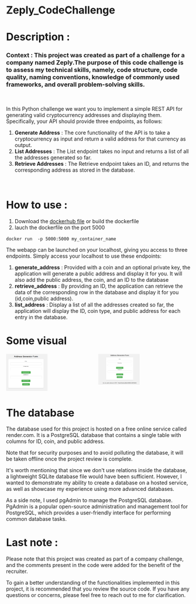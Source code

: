 # **Zeply_CodeChallenge**

# Description : 

### **Context** : This project was created as part of a challenge for a company named Zeply.The purpose of this code challenge is to assess my technical skills, namely, code structure, code quality, naming conventions, knowledge of commonly used frameworks, and overall problem-solving skills. 

<br>

In this Python challenge we want you to implement a simple REST API for
generating valid cryptocurrency addresses and displaying them. 
Specifically, your API should provide three endpoints, as follows:
1. **Generate Address**  : The core functionality of the API is to take a cryptocurrency as input and return a valid
address for that currency as output. 
2. **List Addresses** : The List endpoint takes no input and returns a list of all the
addresses generated so far.
3. **Retrieve Addresses** : The Retrieve endpoint takes an ID, and returns the corresponding
address as stored in the database.

<br>

#  How to use :

1. Download the [dockerhub file](https://hub.docker.com/layers/chipsi44/zeplyname/1.0/images/sha256:1f7bc927ba57a2a1469091c305e0eb55723fd1cc0bdf556bca89bdf62139d240) or build the dockerfile
2. lauch the dockerfile on the port 5000

```
docker run  -p 5000:5000 my_container_name  
```
The webapp can be launched on your localhost, giving you access to three endpoints. Simply access your localhost to use these endpoints:
1. **generate_address** : Provided with a coin and an optional private key, the application will generate a public address and display it for you. It will also add the public address, the coin, and an ID to the database
2. **retrieve_address** : By providing an ID, the application can retrieve the data of the corresponding row in the database and display it for you (id,coin,public address).
3. **list_address** : Display a list of all the addresses created so far, the application will display the ID, coin type, and public address for each entry in the database.
# Some visual

<div style="display: flex; justify-content: center;">
  <div style="flex: 1; display: inline-block;">
    <img src="https://github.com/chipsi44/Zeply_CodeChallenge/blob/deployement_test/image/webpage.png" alt="Image webpage" style="width: 45%;">
  </div>
  <div style="flex: 1; display: inline-block;">
    <img src="https://github.com/chipsi44/Zeply_CodeChallenge/blob/deployement_test/image/webpagewithretrieveid.png" alt="WebPage with id" style="width: 45%;">
  </div>
</div>


# The database

The database used for this project is hosted on a free online service called render.com. It is a PostgreSQL database that contains a single table with columns for ID, coin, and public address.

Note that for security purposes and to avoid polluting the database, it will be taken offline once the project review is complete.

It's worth mentioning that since we don't use relations inside the database, a lightweight SQLite database file would have been sufficient. However, I wanted to demonstrate my ability to create a database on a hosted service, as well as showcase my experience using more advanced databases.

As a side note, I used pgAdmin to manage the PostgreSQL database. PgAdmin is a popular open-source administration and management tool for PostgreSQL, which provides a user-friendly interface for performing common database tasks.


# Last note : 
Please note that this project was created as part of a company challenge, and the comments present in the code were added for the benefit of the recruiter.

To gain a better understanding of the functionalities implemented in this project, it is recommended that you review the source code. If you have any questions or concerns, please feel free to reach out to me for clarification.
